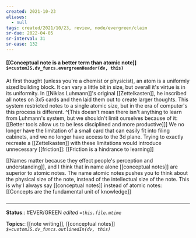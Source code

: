 ```yaml
---
created: 2021-10-23
aliases:
  - null
tags: created/2021/10/23, review, node/evergreen/claim
sr-due: 2022-04-05
sr-interval: 31
sr-ease: 132
---
```


#### [[Conceptual note is a better term than atomic note]] `$=customJS.dv_funcs.evergreenHeader(dv, this)`

At first thought (unless you're a chemist or physicist), an atom is a uniformly sized building block.
It can vary a little bit in size, but overall it's virtue is in its uniformity.
In [[Niklas Luhmann]]'s original [[Zettelkasten]], he inscribed all notes on 3x5 cards
and then laid them out to create larger thoughts. 
This system restricted notes to a single atomic size,
but in the era of computer's this process is different.
^[This doesn't mean there isn't anything to learn from Luhmann's system, but we shouldn't limit ourselves because of it: [[Better tools allow us to be less disciplined and more productive]]]
We no longer have the limitation of a small card that can easily fit into filing cabinets, and we no longer have access to the 3d plane.
Trying to exactly recreate a [[Zettelkasten]] with these limitations would
introduce unnecessary [[friction]]: [[Friction is a hindrance to learning]]

[[Names matter because they effect people's perception and understanding]], and 
I think that in name alone [[conceptual notes]] are superior to atomic notes. 
The name atomic notes pushes you to think about the physical size of the note,
instead of the intellectual size of the note.
This is why I always say [[conceptual notes]] instead of atomic notes:
[[Concepts are the fundamental unit of knowledge]]

### <hr class="footnote"/>

**Status**:: #EVER/GREEN 
*edited `=this.file.mtime`*

**Topics**:: [[note writing]], [[conceptual notes]]
*`$=customJS.dv_funcs.outlinedIn(dv, this)`*
